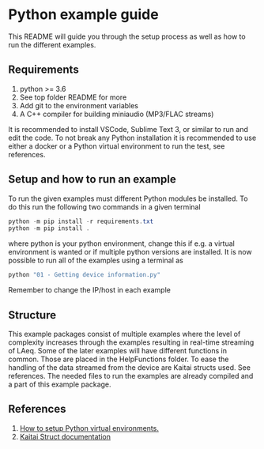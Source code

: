 # Python example guide
This README will guide you through the setup process as well as how to run the different examples. 

## Requirements
1. python >= 3.6
2. See top folder README for more
3. Add git to the environment variables
4. A C++ compiler for building miniaudio (MP3/FLAC streams)

It is recommended to install VSCode, Sublime Text 3, or similar to run and edit the code. To not break any Python installation it is recommended to use either a docker or a Python virtual environment to run the test, see references.

## Setup and how to run an example
To run the given examples must different Python modules be installed. To do this run the following two commands in a given terminal
```Powershell
python -m pip install -r requirements.txt
python -m pip install .
```
where python is your python environment, change this if e.g. a virtual environment is wanted or if multiple python versions are installed. It is now possible to run all of the examples using a terminal as
```Powershell
python "01 - Getting device information.py"
```
Remember to change the IP/host in each example
## Structure
This example packages consist of multiple examples where the level of complexity increases through the examples resulting in real-time streaming of LAeq. Some of the later examples will have different functions in common. Those are placed in the HelpFunctions folder.
To ease the handling of the data streamed from the device are Kaitai structs used. See references. The needed files to run the examples are already compiled and a part of this example package.

## References
1. [How to setup Python virtual environments.](https://docs.python.org/3/library/venv.html)
2. [Kaitai Struct documentation](https://kaitai.io/)
